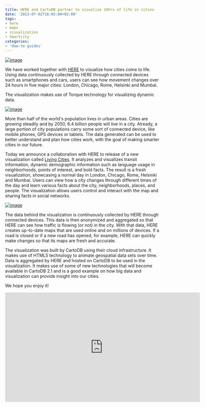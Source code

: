 ```yaml
---
title: HERE and CartoDB partner to visualize 24hrs of life in cities
date: '2013-07-02T16:05:00+02:00'
tags:
- here
- maps
- visualization
- Smartcity
categories:
- 'How-to guides'
---
```

<a href="http://here.com/livingcities/" title="Living Cities visualization"><img alt="image" src="http://cartodb.s3.amazonaws.com/tumblr/posts/%20livingcities4.png"/></a>

We have worked together with <a href="http://www.here.com">HERE</a> to visualize how cities come to life. Using data continuously collected by HERE through connected devices such as smartphones and cars, users can see how movement changes over 24 hours in five major cities: London, Chicago, Rome, Helsinki and Mumbai.

The visualization makes use of Torque technology for visualizing dynamic data.

<a href="http://here.com/livingcities/#cities/chicago"><img alt="image" src="http://cartodb.s3.amazonaws.com/tumblr/posts/livingcities1.png"/></a>

More than half of the world's population lives in urban areas. Cities are growing steadily and by 2050, 6.4 billion people will live in a city. Already, a large portion of city populations carry some sort of connected device, like mobile phones, GPS devices or tablets. The data generated can be used to better understand and plan how cities work, with the goal of making smarter cities in our future.

Today we announce a collaboration with HERE to release of a new visualization called <a href="http://here.com/livingcities/">Living Cities</a>. It analyzes and visualizes transit information, dynamic demographic information such as language usage in neighborhoods, points of interest, and bold facts. The result is a fresh visualization, showcasing a normal day in London, Chicago, Rome, Helsinki and Mumbai. Users can view how a city changes through different times of the day and learn various facts about the city, neighborhoods, places, and people. The visualization allows users control and interact with the map and sharing facts in social networks.

<a href="http://here.com/livingcities/#cities/mumbai"><img alt="image" src="http://cartodb.s3.amazonaws.com/tumblr/posts/livingcities2.png"/></a>

The data behind the visualization is continuously collected by HERE through connected devices. This data is then anonymized and aggregated so that HERE can see how traffic is flowing (or not) in the city. With that data, HERE creates up-to-date maps that are used online and on millions of devices. If a road is closed or if a new road has opened, for example, HERE can quickly make changes so that its maps are fresh and accurate. 

The visualization was built by CartoDB using their cloud infrastructure. It makes use of HTML5 technology to animate geospatial data sets over time. Data is aggregated by HERE and hosted on CartoDB to be used in the visualization. It makes use of some of new technologies that will become available in CartoDB 2.1 and is a good example on how big data and visualization can provide insight into our cities.

We hope you enjoy it!

<iframe frameborder="0" height="358" src="http://player.vimeo.com/video/69436848?title=0&amp;byline=0&amp;portrait=0" width="637"></iframe>

